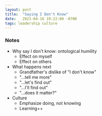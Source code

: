 ```yaml
---
layout: post
title:  "Saying I Don't Know"
date:   2021-04-16 19:22:00 -0700
tags: leadership culture
---
```

### Notes
* Why say I don't know: ontological humility
    - Effect on myself
    - Effect on others
* What happens next
    - Grandfather's dislike of "I don't know"
    - "...tell me more"
    - "...let's find out"
    - "...I'll find out"
    - "...does it matter?"
* Culture
    - Emphasize doing, not knowing
    - Learning++